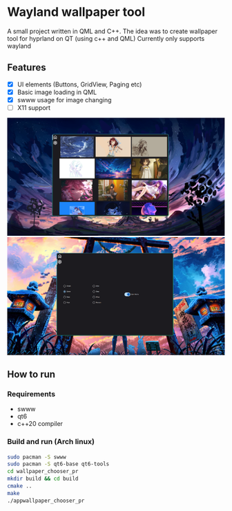 # Wayland wallpaper tool

A small project written in QML and C++.
The idea was to create wallpaper tool for hyprland on QT (using c++ and QML)
Currently only supports wayland

## Features
- [x] UI elements (Buttons, GridView, Paging etc)
- [x] Basic image loading in QML
- [x] swww usage for image changing
- [ ] X11 support

<img src="./program_show.png" />
<img src="./settings_tab.png" />

## How to run

### Requirements
- swww 
- qt6
- c++20 compiler

### Build and run (Arch linux)
```bash
sudo pacman -S swww
sudo pacman -S qt6-base qt6-tools
cd wallpaper_chooser_pr
mkdir build && cd build
cmake ..
make
./appwallpaper_chooser_pr
```
